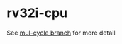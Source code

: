 # rv32i-cpu

See [mul-cycle branch](https://github.com/XLxiaoliaoGmail/rv32i-cpu/tree/mul-cycle) for more detail
